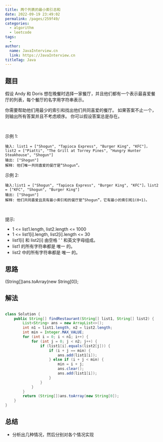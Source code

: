 ```yaml
---
title: 两个列表的最小索引总和
date: 2022-09-19 23:49:02
permalink: /pages/259f49/
categories:
  - algorithm
  - leetcode
tags:
  - 
author: 
  name: JavaInterview.cn
  link: https://JavaInterview.cn
titleTag: Java
---
```


## 题目

假设 Andy 和 Doris 想在晚餐时选择一家餐厅，并且他们都有一个表示最喜爱餐厅的列表，每个餐厅的名字用字符串表示。

你需要帮助他们用最少的索引和找出他们共同喜爱的餐厅。 如果答案不止一个，则输出所有答案并且不考虑顺序。 你可以假设答案总是存在。

 

示例 1:

    输入: list1 = ["Shogun", "Tapioca Express", "Burger King", "KFC"]，list2 = ["Piatti", "The Grill at Torrey Pines", "Hungry Hunter Steakhouse", "Shogun"]
    输出: ["Shogun"]
    解释: 他们唯一共同喜爱的餐厅是“Shogun”。
示例 2:

    输入:list1 = ["Shogun", "Tapioca Express", "Burger King", "KFC"]，list2 = ["KFC", "Shogun", "Burger King"]
    输出: ["Shogun"]
    解释: 他们共同喜爱且具有最小索引和的餐厅是“Shogun”，它有最小的索引和1(0+1)。
 

提示:

- 1 <= list1.length, list2.length <= 1000
- 1 <= list1[i].length, list2[i].length <= 30 
- list1[i] 和 list2[i] 由空格 ' ' 和英文字母组成。
- list1 的所有字符串都是 唯一 的。
- list2 中的所有字符串都是 唯一 的。


## 思路

(String[])ans.toArray(new String[0]);

## 解法
```java

class Solution {
    public String[] findRestaurant(String[] list1, String[] list2) {
        List<String> ans = new ArrayList<>();
        int n1 = list1.length, n2 = list2.length;
        int min = Integer.MAX_VALUE;
        for (int i = 0; i < n1; i++) {
            for (int j = 0; j < n2; j++) {
                if (list1[i].equals(list2[j])) {
                    if (i + j == min) {
                        ans.add(list1[i]);
                    } else if (i + j < min) {
                        min = i + j;
                        ans.clear();
                        ans.add(list1[i]);
                    }
                }
            }
        }
        return (String[])ans.toArray(new String[0]);
    }
}
```

## 总结

- 分析出几种情况，然后分别对各个情况实现 
